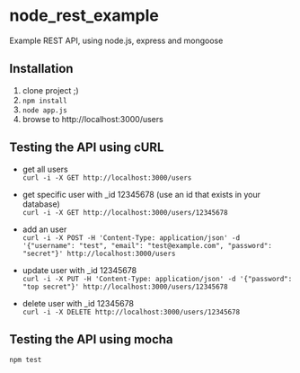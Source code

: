 node_rest_example
=================

Example REST API, using node.js, express and mongoose

## Installation

1. clone project ;)
2. `npm install`
3. `node app.js`
4. browse to http://localhost:3000/users


## Testing the API using cURL

* get all users  
 `curl -i -X GET http://localhost:3000/users`

* get specific user with _id 12345678 (use an id that exists in your database)  
 `curl -i -X GET http://localhost:3000/users/12345678`

* add an user  
`curl -i -X POST -H 'Content-Type: application/json' -d '{"username": "test", "email": "test@example.com", "password": "secret"}' http://localhost:3000/users`

* update user with _id 12345678  
`curl -i -X PUT -H 'Content-Type: application/json' -d '{"password": "top secret"}' http://localhost:3000/users/12345678`

* delete user with _id 12345678  
 `curl -i -X DELETE http://localhost:3000/users/12345678`


## Testing the API using mocha

`npm test`